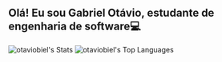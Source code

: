 ## Olá! Eu sou Gabriel Otávio, estudante de engenharia de software💻

![otaviobiel's Stats](https://github-readme-stats.vercel.app/api?username=otaviobiel&theme=midnight-purple&show_icons=true&hide_border=false&count_private=true)
![otaviobiel's Top Languages](https://github-readme-stats.vercel.app/api/top-langs/?username=otaviobiel&theme=midnight-purple&show_icons=true&hide)
